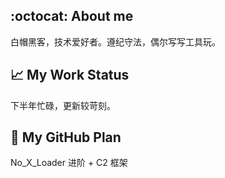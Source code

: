 ## :octocat: About me
白帽黑客，技术爱好者。遵纪守法，偶尔写写工具玩。
## 📈 My Work Status
下半年忙碌，更新较苛刻。
## 📆 My GitHub Plan
No_X_Loader 进阶 + C2 框架
